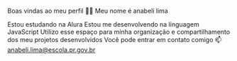 Boas vindas ao meu perfil 💙💙
Meu nome é anabeli lima

Estou estudando na Alura
Estou me desenvolvendo na linguagem JavaScript
Utilizo esse espaço para minha organização e compartilhamento dos meu projetos desenvolvidos
Você pode entrar em contato comigo 📫
anabeli.lima@escola.pr.gov.br
